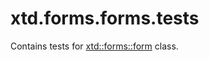 # xtd.forms.forms.tests

Contains tests for [xtd::forms::form](../../../src/xtd.forms/include/xtd/forms/form.h) class.
